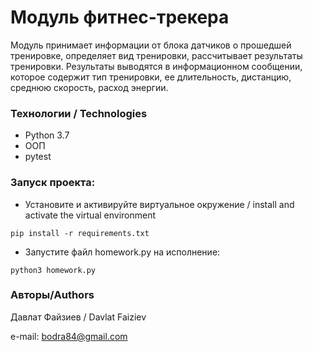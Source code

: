 # Модуль фитнес-трекера
Модуль принимает информации от блока датчиков о прошедшей тренировке, определяет вид тренировки, рассчитывает результаты тренировки. Результаты выводятся в информационном сообщении, которое содержит тип тренировки, ее длительность, дистанцию, среднюю скорость, расход энергии.
### Технологии / Technologies
- Python 3.7
- ООП
- pytest
### Запуск проекта:
- Установите и активируйте виртуальное окружение / install and activate the virtual environment
```
pip install -r requirements.txt
``` 
- Запустите файл homework.py на исполнение:
```
python3 homework.py
```
### Авторы/Authors
Давлат Файзиев / Davlat Faiziev

e-mail: bodra84@gmail.com
